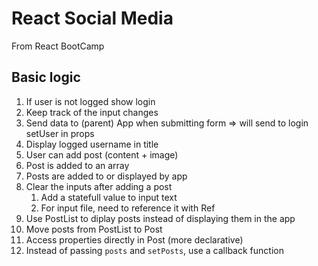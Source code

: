 # React Social Media

From React BootCamp

## Basic logic

1. If user is not logged show login
1. Keep track of the input changes
1. Send data to (parent) App when submitting form => will send to login setUser
   in props
1. Display logged username in title
1. User can add post (content + image)
1. Post is added to an array
1. Posts are added to or displayed by app
1. Clear the inputs after adding a post
    1. Add a statefull value to input text
    1. For input file, need to reference it with Ref
1. Use PostList to diplay posts instead of displaying them in the app
1. Move posts from PostList to Post
1. Access properties directly in Post (more declarative)
1. Instead of passing `posts` and `setPosts`, use a callback function

